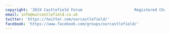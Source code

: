 ```yaml
---
copyright: '2019 Castlefield Forum                       Registered Charity No: 1182897'
email: info@ourcastlefield.co.uk
twitter: 'https://twitter.com/ourcastlefield/'
facebook: 'https://www.facebook.com/groups/ourcastlefield/'
---
```


